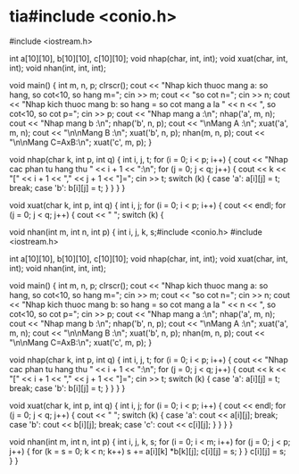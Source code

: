 # tia#include <conio.h>
#include <iostream.h>

int a[10][10], b[10][10], c[10][10];
void nhap(char, int, int);
void xuat(char, int, int);
void nhan(int, int, int);

void main()
{
	int m, n, p;
	clrscr();
	cout << "Nhap kich thuoc mang a: so hang, so cot<10, so hang m=";
	cin >> m;
	cout << "so cot n=";
	cin >> n;
	cout << "Nhap kich thuoc mang b: so hang = so cot mang a la " << n << ", so cot<10, so cot p=";
	cin >> p;
	cout << "Nhap mang a :\n";
	nhap('a', m, n);
	cout << "Nhap mang b :\n";
	nhap('b', n, p);
	cout << "\nMang A :\n";
	xuat('a', m, n);
	cout << "\n\nMang B :\n";
	xuat('b', n, p);
	nhan(m, n, p);
	cout << "\n\nMang C=AxB:\n";
	xuat('c', m, p);
}

void nhap(char k, int p, int q)
{
	int i, j, t;
	for (i = 0; i < p; i++)
	{
		cout << "Nhap cac phan tu hang thu " << i + 1 << ":\n";
		for (j = 0; j < q; j++)
		{
			cout << k << "[" << i + 1 << "," << j + 1 << "]=";
			cin >> t;
			switch (k)
			{
				case 'a':
					a[i][j] = t;
					break;
				case 'b':
					b[i][j] = t;
			}
		}
	}
}

void xuat(char k, int p, int q)
{
	int i, j;
	for (i = 0; i < p; i++)
	{
		cout << endl;
		for (j = 0; j < q; j++)
		{
			cout << " ";
			switch (k)
			{

void nhan(int m, int n, int p)
{
	int i, j, k, s;#include <conio.h>
#include <iostream.h>

int a[10][10], b[10][10], c[10][10];
void nhap(char, int, int);
void xuat(char, int, int);
void nhan(int, int, int);

void main()
{
	int m, n, p;
	clrscr();
	cout << "Nhap kich thuoc mang a: so hang, so cot<10, so hang m=";
	cin >> m;
	cout << "so cot n=";
	cin >> n;
	cout << "Nhap kich thuoc mang b: so hang = so cot mang a la " << n << ", so cot<10, so cot p=";
	cin >> p;
	cout << "Nhap mang a :\n";
	nhap('a', m, n);
	cout << "Nhap mang b :\n";
	nhap('b', n, p);
	cout << "\nMang A :\n";
	xuat('a', m, n);
	cout << "\n\nMang B :\n";
	xuat('b', n, p);
	nhan(m, n, p);
	cout << "\n\nMang C=AxB:\n";
	xuat('c', m, p);
}

void nhap(char k, int p, int q)
{
	int i, j, t;
	for (i = 0; i < p; i++)
	{
		cout << "Nhap cac phan tu hang thu " << i + 1 << ":\n";
		for (j = 0; j < q; j++)
		{
			cout << k << "[" << i + 1 << "," << j + 1 << "]=";
			cin >> t;
			switch (k)
			{
				case 'a':
					a[i][j] = t;
					break;
				case 'b':
					b[i][j] = t;
			}
		}
	}
}

void xuat(char k, int p, int q)
{
	int i, j;
	for (i = 0; i < p; i++)
	{
		cout << endl;
		for (j = 0; j < q; j++)
		{
			cout << " ";
			switch (k)
			{
				case 'a':
					cout << a[i][j];
					break;
				case 'b':
					cout << b[i][j];
					break;
				case 'c':
					cout << c[i][j];
			}
		}
	}
}

void nhan(int m, int n, int p)
{
	int i, j, k, s;
	for (i = 0; i < m; i++)
		for (j = 0; j < p; j++)
		{
			for (k = s = 0; k < n; k++) s += a[i][k] *b[k][j];
			c[i][j] = s;
		}
}
			c[i][j] = s;
		}
}
